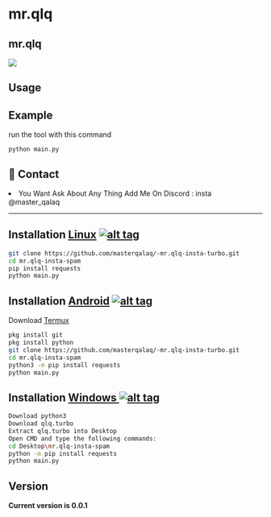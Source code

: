 <h1>mr.qlq </h1>


<h2>mr.qlq</h2>


<img src="https://i.imgur.com/ndEEtp7.jpg" data-canonical-src="https://i.imgur.com/ndEEtp7.jpg" style="max-width:100%;">




<h2>Usage</h2>

<h2>Example</h2>
<p>run the tool with this command<p>
<code>python main.py</code>

<h2>💬 Contact</h2>
<li>You Want Ask About Any Thing Add Me On Discord : insta @master_qalaq</li>
<hr>

## Installation [Linux](https://wikipedia.org/wiki/Linux) [![alt tag](http://icons.iconarchive.com/icons/dakirby309/simply-styled/32/OS-Linux-icon.png)](https://fr.wikipedia.org/wiki/Linux)

```bash
git clone https://github.com/masterqalaq/-mr.qlq-insta-turbo.git
cd mr.qlq-insta-spam
pip install requests
python main.py
```


## Installation [Android](https://wikipedia.org/wiki/Android) [![alt tag](https://cdn1.iconfinder.com/data/icons/logotypes/32/android-32.png)](https://fr.wikipedia.org/wiki/Android)

Download [Termux](https://play.google.com/store/apps/details?id=com.termux)

```bash
pkg install git
pkg install python
git clone https://github.com/masterqalaq/-mr.qlq-insta-turbo.git
cd mr.qlq-insta-spam
python3 -m pip install requests
python main.py
```

## Installation [Windows ](https://wikipedia.org/wiki/Microsoft_Windows)[![alt tag](http://icons.iconarchive.com/icons/tatice/cristal-intense/32/Windows-icon.png)](https://fr.wikipedia.org/wiki/Microsoft_Windows)
```bash
Download python3
Download qlq.turbo
Extract qlq.turbo into Desktop
Open CMD and type the following commands:
cd Desktop\mr.qlq-insta-spam
python -m pip install requests
python main.py
```
<h2>Version</h2>
<strong>Current version is 0.0.1</strong>
